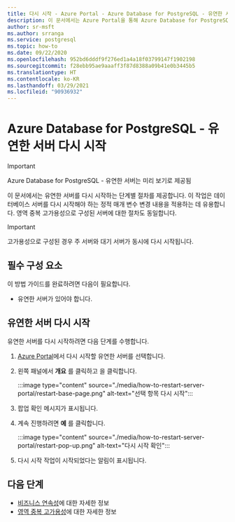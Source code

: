 ```yaml
---
title: 다시 시작 - Azure Portal - Azure Database for PostgreSQL - 유연한 서버
description: 이 문서에서는 Azure Portal을 통해 Azure Database for PostgreSQL에서 다시 시작 작업을 수행하는 방법을 설명합니다.
author: sr-msft
ms.author: srranga
ms.service: postgresql
ms.topic: how-to
ms.date: 09/22/2020
ms.openlocfilehash: 952bd6dddf9f276ed1a4a18f03799147f1902198
ms.sourcegitcommit: f28ebb95ae9aaaff3f87d8388a09b41e0b3445b5
ms.translationtype: HT
ms.contentlocale: ko-KR
ms.lasthandoff: 03/29/2021
ms.locfileid: "90936932"
---
```

# <a name="restart-azure-database-for-postgresql---flexible-server"></a>Azure Database for PostgreSQL - 유연한 서버 다시 시작

> [!IMPORTANT]
> Azure Database for PostgreSQL - 유연한 서버는 미리 보기로 제공됨

이 문서에서는 유연한 서버를 다시 시작하는 단계별 절차를 제공합니다. 이 작업은 데이터베이스 서버를 다시 시작해야 하는 정적 매개 변수 변경 내용을 적용하는 데 유용합니다. 영역 중복 고가용성으로 구성된 서버에 대한 절차도 동일합니다. 

> [!IMPORTANT]
> 고가용성으로 구성된 경우 주 서버와 대기 서버가 동시에 다시 시작됩니다.

## <a name="pre-requisites"></a>필수 구성 요소

이 방법 가이드를 완료하려면 다음이 필요합니다.

-   유연한 서버가 있어야 합니다.

## <a name="restart-your-flexible-server"></a>유연한 서버 다시 시작

유연한 서버를 다시 시작하려면 다음 단계를 수행합니다.

1.  [Azure Portal](https://portal.azure.com/)에서 다시 시작할 유연한 서버를 선택합니다.

2.  왼쪽 패널에서 **개요** 를 클릭하고 을 클릭합니다.
   
     :::image type="content" source="./media/how-to-restart-server-portal/restart-base-page.png" alt-text="선택 항목 다시 시작":::

3.  팝업 확인 메시지가 표시됩니다.

4.  계속 진행하려면 **예** 를 클릭합니다.
   
     :::image type="content" source="./media/how-to-restart-server-portal/restart-pop-up.png" alt-text="다시 시작 확인":::
 
6.  다시 시작 작업이 시작되었다는 알림이 표시됩니다.

## <a name="next-steps"></a>다음 단계

-   [비즈니스 연속성](./concepts-business-continuity.md)에 대한 자세한 정보
-   [영역 중복 고가용성](./concepts-high-availability.md)에 대한 자세한 정보
